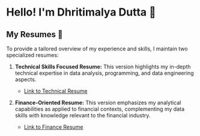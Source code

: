 # Hello! I'm Dhritimalya Dutta 👋



## My Resumes 📄

To provide a tailored overview of my experience and skills, I maintain two specialized resumes:

1.  **Technical Skills Focused Resume:** This version highlights my in-depth technical expertise in data analysis, programming, and data engineering aspects.
    
    -   [Link to Technical Resume](https://github.com/Dhritionly/Dhritionly/blob/main/Resume/Technical_resume/DD_CV_25.pdf)
        
2.  **Finance-Oriented Resume:** This version emphasizes my analytical capabilities as applied to financial contexts, complementing my data skills with knowledge relevant to the financial industry.
    
    -   [Link to Finance Resume](https://github.com/Dhritionly/Dhritionly/blob/main/Resume/Finance_resume/FA_CV_25.pdf)
        
